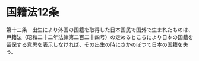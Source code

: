 # 国籍法12条

第十二条　出生により外国の国籍を取得した日本国民で国外で生まれたものは、戸籍法（昭和二十二年法律第二百二十四号）の定めるところにより日本の国籍を留保する意思を表示しなければ、その出生の時にさかのぼつて日本の国籍を失う。